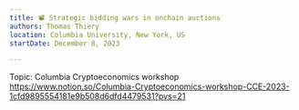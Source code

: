 ```yaml
---
title: 📽️ Strategic bidding wars in onchain auctions
authors: Thomas Thiery
location: Columbia University, New York, US
startDate: December 8, 2023

---
```


Topic: Columbia Cryptoeconomics workshop <https://www.notion.so/Columbia-Cryptoeconomics-workshop-CCE-2023-1cfd9895554181e9b508d6dfd4479531?pvs=21>